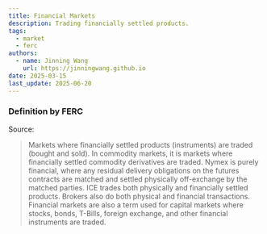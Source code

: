 ```yaml
---
title: Financial Markets
description: Trading financially settled products.
tags:
  - market
  - ferc
authors:
  - name: Jinning Wang
    url: https://jinningwang.github.io
date: 2025-03-15
last_update: 2025-06-20
---
```


### Definition by FERC

Source: <d-cite key="ferc2020glossary"></d-cite>

> Markets where financially settled products (instruments) are traded (bought and sold). In commodity markets, it is markets where financially settled commodity derivatives are traded.
> Nymex is purely financial, where any residual delivery obligations on the futures contracts are matched and settled physically off-exchange by the matched parties.
> ICE trades both physically and financially settled products.
> Brokers also do both physical and financial transactions.
> Financial markets are also a term used for capital markets where stocks, bonds, T-Bills, foreign exchange, and other financial instruments are traded.
